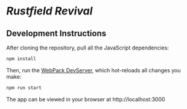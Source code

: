 # _Rustfield Revival_

## Development Instructions

After cloning the repository, pull all the JavaScript dependencies:

```bash
npm install
```

Then, run the [WebPack DevServer](https://webpack.js.org/configuration/dev-server/), which hot-reloads all changes you make:

```bash
npm run start
```

The app can be viewed in your browser at http://localhost:3000
